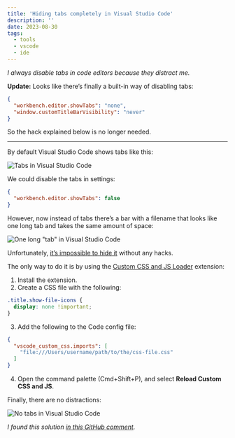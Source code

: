 ```yaml
---
title: 'Hiding tabs completely in Visual Studio Code'
description: ''
date: 2023-08-30
tags:
  - tools
  - vscode
  - ide
---
```


_I always disable tabs in code editors because they distract me._

**Update:** Looks like there’s finally a built-in way of disabling tabs:

```json
{
  "workbench.editor.showTabs": "none",
  "window.customTitleBarVisibility": "never"
}
```

So the hack explained below is no longer needed.

---

By default Visual Studio Code shows tabs like this:

![Tabs in Visual Studio Code](/images/blog/vscode-tabs.png)

We could disable the tabs in settings:

```json
{
  "workbench.editor.showTabs": false
}
```

However, now instead of tabs there’s a bar with a filename that looks like one long tab and takes the same amount of space:

![One long "tab" in Visual Studio Code](/images/blog/vscode-taaaaab.png)

Unfortunately, [it’s impossible to hide it](https://github.com/Microsoft/vscode/issues/33607) without any hacks.

The only way to do it is by using the [Custom CSS and JS Loader](https://marketplace.visualstudio.com/items?itemName=be5invis.vscode-custom-css) extension:

1. Install the extension.
2. Create a CSS file with the following:

```css
.title.show-file-icons {
  display: none !important;
}
```

3. Add the following to the Code config file:

```json
{
  "vscode_custom_css.imports": [
    "file:///Users/username/path/to/the/css-file.css"
  ]
}
```

4. Open the command palette (Cmd+Shift+P), and select **Reload Custom CSS and JS**.

Finally, there are no distractions:

![No tabs in Visual Studio Code](/images/blog/vscode-no-tabs.png)

_I found this solution [in this GitHub comment](https://github.com/Microsoft/vscode/issues/33607#issuecomment-424193133)._
